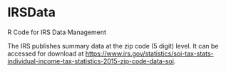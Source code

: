 # IRSData
R Code for IRS Data Management

The IRS publishes summary data at the zip code (5 digit) level. It can be accessed for download at https://www.irs.gov/statistics/soi-tax-stats-individual-income-tax-statistics-2015-zip-code-data-soi.

